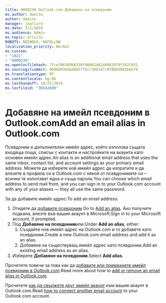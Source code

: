 ```yaml
---
title: 9000238 Outlook.com Добавяне на псевдоним
ms.author: daeite
author: daeite
manager: joallard
ms.date: 3/1/2019
ms.audience: Admin
ms.topic: article
ROBOTS: NOINDEX, NOFOLLOW
localization_priority: Normal
ms.custom:
- "1821"
- "9000238"
ms.openlocfilehash: 7fcef66309b6330f46062d62a89829f9f342fd31
ms.sourcegitcommit: 0b06093dabd685f76cc39b1d7c0f8b03883b6e79
ms.translationtype: MT
ms.contentlocale: bg-BG
ms.lasthandoff: 10/25/2019
ms.locfileid: "36542690"
---
```

# <a name="add-an-email-alias-in-outlookcom"></a><span data-ttu-id="fd860-102">Добавяне на имейл псевдоним в Outlook.com</span><span class="sxs-lookup"><span data-stu-id="fd860-102">Add an email alias in Outlook.com</span></span>

<span data-ttu-id="fd860-103">Псевдоним е допълнителен имейл адрес, който използва същата входяща поща, списък с контакти и настройките на акаунта като основен имейл адрес.</span><span class="sxs-lookup"><span data-stu-id="fd860-103">An alias is an additional email address that uses the same inbox, contact list, and account settings as your primary email address.</span></span> <span data-ttu-id="fd860-104">Можете да изберете кой имейл адрес да изпратите и да влезете в профила си в Outlook.com с някой от псевдонимите си – всички те използват една и съща парола.</span><span class="sxs-lookup"><span data-stu-id="fd860-104">You can choose which email address to send mail from, and you can sign in to your Outlook.com account with any of your aliases — they all use the same password.</span></span>

<span data-ttu-id="fd860-105">За да добавите имейл адрес:</span><span class="sxs-lookup"><span data-stu-id="fd860-105">To add an email address:</span></span>

1. <span data-ttu-id="fd860-106">Отидете да [добавите псевдоним](https://go.microsoft.com/fwlink/p/?linkid=864833).</span><span class="sxs-lookup"><span data-stu-id="fd860-106">Go to [Add an alias](https://go.microsoft.com/fwlink/p/?linkid=864833).</span></span> <span data-ttu-id="fd860-107">Ако получите подкана, влезте във вашия акаунт в Microsoft.</span><span class="sxs-lookup"><span data-stu-id="fd860-107">Sign in to your Microsoft account, if prompted.</span></span>
2. <span data-ttu-id="fd860-108">Под **Добавяне на псевдоним**или:</span><span class="sxs-lookup"><span data-stu-id="fd860-108">Under **Add an alias**, either:</span></span>
    1. <span data-ttu-id="fd860-109">Създайте нов имейл адрес на Outlook.com и го добавете като псевдоним.</span><span class="sxs-lookup"><span data-stu-id="fd860-109">Create a new Outlook.com email address and add it as an alias.</span></span>
    2. <span data-ttu-id="fd860-110">Добавяне на съществуващ имейл адрес като псевдоним.</span><span class="sxs-lookup"><span data-stu-id="fd860-110">Add an existing email address as an alias.</span></span>
3. <span data-ttu-id="fd860-111">Изберете **Добавяне на псевдоним**.</span><span class="sxs-lookup"><span data-stu-id="fd860-111">Select **Add alias**.</span></span>

<span data-ttu-id="fd860-112">Прочетете повече за това как да [добавите или премахнете имейл псевдоним в Outlook.com](https://support.office.com/article/459b1989-356d-40fa-a689-8f285b13f1f2?wt.mc_id=Office_Outlook_com_Alchemy).</span><span class="sxs-lookup"><span data-stu-id="fd860-112">Read more about how to [add or remove an email alias in Outlook.com](https://support.office.com/article/459b1989-356d-40fa-a689-8f285b13f1f2?wt.mc_id=Office_Outlook_com_Alchemy).</span></span>  

<span data-ttu-id="fd860-113">Прочетете [как да свържете друг имейл акаунт](https://support.office.com/article/c5224df4-5885-4e79-91ba-523aa743f0ba?wt.mc_id=Office_Outlook_com_Alchemy) към вашия акаунт в Outlook.com.</span><span class="sxs-lookup"><span data-stu-id="fd860-113">Read [how to connect another email account](https://support.office.com/article/c5224df4-5885-4e79-91ba-523aa743f0ba?wt.mc_id=Office_Outlook_com_Alchemy) to your Outlook.com account.</span></span>